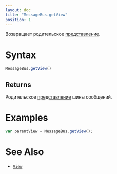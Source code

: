 ```yaml
---
layout: doc
title: "MessageBus.getView"
position: 1
---
```


Возвращает родительское [представление](../../View/).

# Syntax

```js
MessageBus.getView()
```

## Returns

Родительское [представление](../../View/) шины сообщений.

# Examples

```js
var parentView = MessageBus.getView();
```

# See Also

* [`View`](../../View/)
